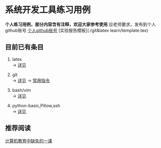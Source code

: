 # 系统开发工具练习用例

  __个人练习用例，部分内容含有注释，欢迎大家参考使用__
  应老师要求，发布到个人github账号
  [个人github账号](https://github.com/sufwis)
  [实验报告模板](./git&latex learn/template.tex)



## 目前已有条目

1. latex  
-> [详见](./git&latex%20learn/document.pdf)


2. git  
-> [详见](./git&latex%20learn/document.pdf)
-> [常用指令](./git&latex%20learn/gitlearn/Git.txt)


3. bash/vim  
-> [详见](./shell/document_2.pdf)


4. python-basic,Pillow,ssh  
-> [详见](./py&cmd-line-env/document_3.pdf)  



## 推荐阅读
[计算机教育中缺失的一课](https://missing-semester-cn.github.io/)